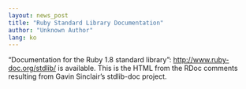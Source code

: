 ```yaml
---
layout: news_post
title: "Ruby Standard Library Documentation"
author: "Unknown Author"
lang: ko
---
```


“Documentation for the Ruby 1.8 standard library”:
http://www.ruby-doc.org/stdlib/ is available. This is the HTML from the
RDoc comments resulting from Gavin Sinclair’s stdlib-doc project.
